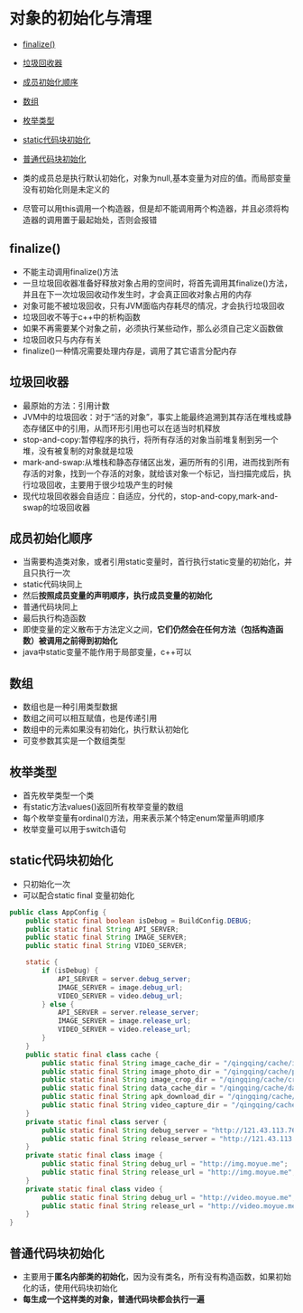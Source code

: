 # 对象的初始化与清理

- [finalize()](#finalize)
- [垃圾回收器](#垃圾回收器)
- [成员初始化顺序](#成员初始化顺序)
- [数组](#数组)
- [枚举类型](#枚举类型)
- [static代码块初始化](#static代码块初始化)
- [普通代码块初始化](#普通代码块初始化)

- 类的成员总是执行默认初始化，对象为null,基本变量为对应的值。而局部变量没有初始化则是未定义的

- 尽管可以用this调用一个构造器，但是却不能调用两个构造器，并且必须将构造器的调用置于最起始处，否则会报错

## finalize()

- 不能主动调用finalize()方法
- 一旦垃圾回收器准备好释放对象占用的空间时，将首先调用其finalize()方法，并且在下一次垃圾回收动作发生时，才会真正回收对象占用的内存
- 对象可能不被垃圾回收，只有JVM面临内存耗尽的情况，才会执行垃圾回收
- 垃圾回收不等于c++中的析构函数
- 如果不再需要某个对象之前，必须执行某些动作，那么必须自己定义函数做
- 垃圾回收只与内存有关
- finalize()一种情况需要处理内存是，调用了其它语言分配内存

## 垃圾回收器

- 最原始的方法：引用计数
- JVM中的垃圾回收：对于“活的对象”，事实上能最终追溯到其存活在堆栈或静态存储区中的引用，从而环形引用也可以在适当时机释放
- stop-and-copy:暂停程序的执行，将所有存活的对象当前堆复制到另一个堆，没有被复制的对象就是垃圾
- mark-and-swap:从堆栈和静态存储区出发，遍历所有的引用，进而找到所有存活的对象，找到一个存活的对象，就给该对象一个标记，当扫描完成后，执行垃圾回收，主要用于很少垃圾产生的时候
- 现代垃圾回收器会自适应：自适应，分代的，stop-and-copy,mark-and-swap的垃圾回收器

## 成员初始化顺序

- 当需要构造类对象，或者引用static变量时，首行执行static变量的初始化，并且只执行一次
- static代码块同上
- 然后**按照成员变量的声明顺序，执行成员变量的初始化**
- 普通代码块同上
- 最后执行构造函数
- 即使变量的定义散布于方法定义之间，**它们仍然会在任何方法（包括构造函数）被调用之前得到初始化**
- java中static变量不能作用于局部变量，c++可以

## 数组

- 数组也是一种引用类型数据
- 数组之间可以相互赋值，也是传递引用
- 数组中的元素如果没有初始化，执行默认初始化
- 可变参数其实是一个数组类型

## 枚举类型

- 首先枚举类型一个类
- 有static方法values()返回所有枚举变量的数组
- 每个枚举变量有ordinal()方法，用来表示某个特定enum常量声明顺序
- 枚举变量可以用于switch语句

## static代码块初始化

- 只初始化一次
- 可以配合static final 变量初始化

```java
public class AppConfig {
    public static final boolean isDebug = BuildConfig.DEBUG;
    public static final String API_SERVER;
    public static final String IMAGE_SERVER;
    public static final String VIDEO_SERVER;

    static {
        if (isDebug) {
            API_SERVER = server.debug_server;
            IMAGE_SERVER = image.debug_url;
            VIDEO_SERVER = video.debug_url;
        } else {
            API_SERVER = server.release_server;
            IMAGE_SERVER = image.release_url;
            VIDEO_SERVER = video.release_url;
        }
    }
    public static final class cache {
        public static final String image_cache_dir = "/qingqing/cache/images";
        public static final String image_photo_dir = "/qingqing/cache/photos";
        public static final String image_crop_dir = "/qingqing/cache/crop";
        public static final String data_cache_dir = "/qingqing/cache/data";
        public static final String apk_download_dir = "/qingqing/cache/apk";
        public static final String video_capture_dir = "/qingqing/cache/video";
    }
    private static final class server {
        public static final String debug_server = "http://121.43.113.76";
        public static final String release_server = "http://121.43.113.76";
    }
    private static final class image {
        public static final String debug_url = "http://img.moyue.me";
        public static final String release_url = "http://img.moyue.me";
    }
    private static final class video {
        public static final String debug_url = "http://video.moyue.me";
        public static final String release_url = "http://video.moyue.me";
    }
}

```

## 普通代码块初始化

- 主要用于**匿名内部类的初始化**，因为没有类名，所有没有构造函数，如果初始化的话，使用代码块初始化
- **每生成一个这样类的对象，普通代码块都会执行一遍**
